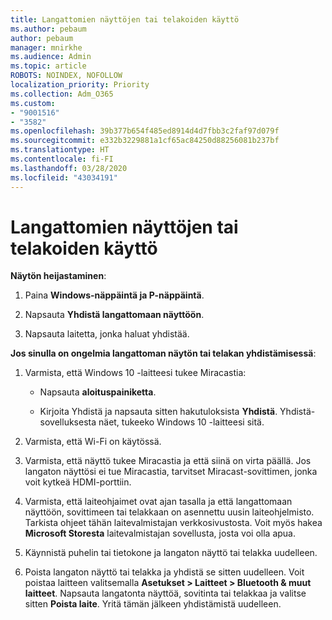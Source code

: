 ```yaml
---
title: Langattomien näyttöjen tai telakoiden käyttö
ms.author: pebaum
author: pebaum
manager: mnirkhe
ms.audience: Admin
ms.topic: article
ROBOTS: NOINDEX, NOFOLLOW
localization_priority: Priority
ms.collection: Adm_O365
ms.custom:
- "9001516"
- "3582"
ms.openlocfilehash: 39b377b654f485ed8914d4d7fbb3c2faf97d079f
ms.sourcegitcommit: e332b3229881a1cf65ac84250d88256081b237bf
ms.translationtype: HT
ms.contentlocale: fi-FI
ms.lasthandoff: 03/28/2020
ms.locfileid: "43034191"
---
```

# <a name="use-wireless-displays-or-docks"></a>Langattomien näyttöjen tai telakoiden käyttö

**Näytön heijastaminen**:

1. Paina **Windows-näppäintä ja P-näppäintä**.

2. Napsauta **Yhdistä langattomaan näyttöön**.

3. Napsauta laitetta, jonka haluat yhdistää.

**Jos sinulla on ongelmia langattoman näytön tai telakan yhdistämisessä**:

1. Varmista, että Windows 10 -laitteesi tukee Miracastia: 

    - Napsauta **aloituspainiketta**.
    
    - Kirjoita Yhdistä ja napsauta sitten hakutuloksista **Yhdistä**. Yhdistä-sovelluksesta näet, tukeeko Windows 10 -laitteesi sitä. 

2. Varmista, että Wi-Fi on käytössä. 

3. Varmista, että näyttö tukee Miracastia ja että siinä on virta päällä. Jos langaton näyttösi ei tue Miracastia, tarvitset Miracast-sovittimen, jonka voit kytkeä HDMI-porttiin.

4. Varmista, että laiteohjaimet ovat ajan tasalla ja että langattomaan näyttöön, sovittimeen tai telakkaan on asennettu uusin laiteohjelmisto. Tarkista ohjeet tähän laitevalmistajan verkkosivustosta. Voit myös hakea **Microsoft Storesta** laitevalmistajan sovellusta, josta voi olla apua.

5. Käynnistä puhelin tai tietokone ja langaton näyttö tai telakka uudelleen.

6. Poista langaton näyttö tai telakka ja yhdistä se sitten uudelleen. Voit poistaa laitteen valitsemalla **Asetukset > Laitteet > Bluetooth & muut laitteet**. Napsauta langatonta näyttöä, sovitinta tai telakkaa ja valitse sitten **Poista laite**. Yritä tämän jälkeen yhdistämistä uudelleen.
